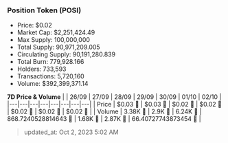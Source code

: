 
  ### Position Token (POSI)
  - Price: $0.02
  - Market Cap: $2,251,424.49
  - Max Supply: 100,000,000
  - Total Supply: 90,971,209.005
  - Circulating Supply: 90,191,280.839
  - Total Burn: 779,928.166
  - Holders: 733,593
  - Transactions: 5,720,160
  - Volume: $392,399,371.14

  **7D Price & Volume**
  | | 26&#x2F;09 | 27&#x2F;09 | 28&#x2F;09 | 29&#x2F;09 | 30&#x2F;09 | 01&#x2F;10 | 02&#x2F;10 |
  |---|---|---|---|---|---|---|---|
  | Price | $0.03 🔻 | $0.03 🔻 | $0.02 🔻 | $0.02 🔻 | $0.02 🚀 | $0.02 🚀 | $0.02 🚀 |
  | Volume | 3.38K 🔻 | 2.9K 🔻 | 6.24K 🚀 | 868.7240528814643 🔻 | 1.68K 🚀 | 2.87K 🚀 | 66.40727743873454 🔻 |

  > updated_at: Oct 2, 2023 5:02 AM
